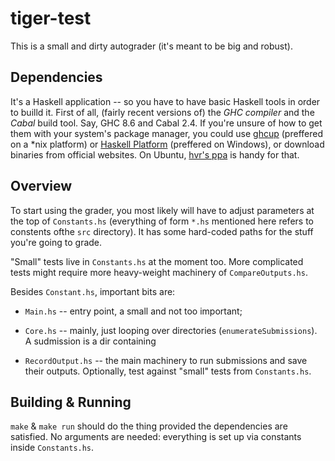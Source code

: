 # tiger-test

This is a small and dirty autograder (it's meant to be big and robust).

## Dependencies

It's a Haskell application -- so you have to have basic Haskell tools in order to builld it. First of all, (fairly recent versions of) the _GHC compiler_ and the _Cabal_ build tool. Say, GHC 8.6 and Cabal 2.4. If you're unsure of how to get them with your system's package manager, you could use [ghcup](https://www.haskell.org/ghcup/) (preffered on a *nix platform) or [Haskell Platform](https://www.haskell.org/platform/) (preffered on Windows), or download binaries from official websites. On Ubuntu, [hvr's ppa](https://launchpad.net/~hvr/+archive/ubuntu/ghc) is handy for that.

## Overview

To start using the grader, you most likely will have to adjust parameters at the top of `Constants.hs` (everything of form `*.hs` mentioned here refers to constents ofthe `src` directory). It has some hard-coded paths for the stuff you're going to grade.

"Small" tests live in `Constants.hs` at the moment too. More complicated tests might require more heavy-weight machinery of `CompareOutputs.hs`.

Besides `Constant.hs`, important bits are:

* `Main.hs` -- entry point, a small and not too important;

* `Core.hs` -- mainly, just looping over directories (`enumerateSubmissions`). A sudmission is a dir containing 

* `RecordOutput.hs` -- the main machinery to run submissions and save their outputs. Optionally, test against "small" tests from `Constants.hs`.


## Building & Running

`make` & `make run` should do the thing provided the dependencies are satisfied. No arguments are needed: everything is set up via constants inside `Constants.hs`.

